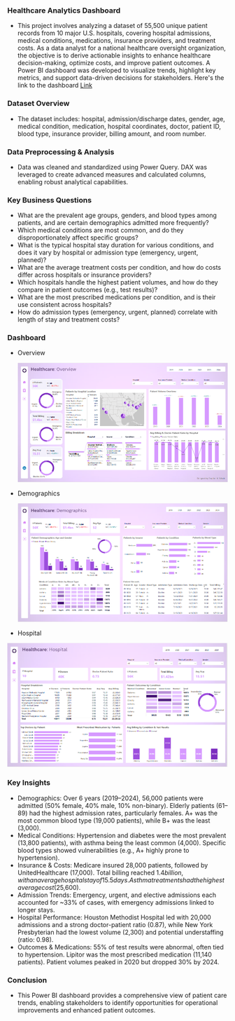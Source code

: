 ### Healthcare Analytics Dashboard
- This project involves analyzing a dataset of 55,500 unique patient records from 10 major U.S. hospitals, covering hospital admissions, medical conditions, medications, insurance providers, and treatment costs. As a data analyst for a national healthcare oversight organization, the objective is to derive actionable insights to enhance healthcare decision-making, optimize costs, and improve patient outcomes. A Power BI dashboard was developed to visualize trends, highlight key metrics, and support data-driven decisions for stakeholders. Here's the link to the dashboard [Link](https://app.powerbi.com/view?r=eyJrIjoiYjJhNmZkZDQtNTU4Zi00MDQ4LTgwOTgtMzNkMTVlMzllNWIwIiwidCI6IjAzNWEyYzY4LTc2YjQtNGViYS1hMTVhLWNiYmNhOTY4NjhjZCJ9)

### Dataset Overview
- The dataset includes: hospital, admission/discharge dates, gender, age, medical condition, medication, hospital coordinates, doctor, patient ID, blood type, insurance provider, billing amount, and room number.

### Data Preprocessing & Analysis
- Data was cleaned and standardized using Power Query. DAX was leveraged to create advanced measures and calculated columns, enabling robust analytical capabilities.

### Key Business Questions  
- What are the prevalent age groups, genders, and blood types among patients, and are certain demographics admitted more frequently?  
- Which medical conditions are most common, and do they disproportionately affect specific groups?  
- What is the typical hospital stay duration for various conditions, and does it vary by hospital or admission type (emergency, urgent, planned)?  
- What are the average treatment costs per condition, and how do costs differ across hospitals or insurance providers?  
- Which hospitals handle the highest patient volumes, and how do they compare in patient outcomes (e.g., test results)?  
- What are the most prescribed medications per condition, and is their use consistent across hospitals?  
- How do admission types (emergency, urgent, planned) correlate with length of stay and treatment costs?

### Dashboard
- Overview

  ![ovw](https://github.com/brenden-DS/Healthcare-Analysis-Dashboard/blob/main/Healthcare%20overview.PNG)

- Demographics

  ![demo](https://github.com/brenden-DS/Healthcare-Analysis-Dashboard/blob/main/Healthcare%20demo.PNG)

- Hospital

![hos](https://github.com/brenden-DS/Healthcare-Analysis-Dashboard/blob/main/Healthcare%20hospital.PNG)

### Key Insights  
- Demographics: Over 6 years (2019–2024), 56,000 patients were admitted (50% female, 40% male, 10% non-binary). Elderly patients (61–89) had the highest admission rates, particularly females. A+ was the most common blood type (19,000 patients), while B+ was the least (3,000).  
- Medical Conditions: Hypertension and diabetes were the most prevalent (13,800 patients), with asthma being the least common (4,000). Specific blood types showed vulnerabilities (e.g., A+ highly prone to hypertension).  
- Insurance & Costs: Medicare insured 28,000 patients, followed by UnitedHealthcare (17,000). Total billing reached $1.4 billion, with an average hospital stay of 15.5 days. Asthma treatments had the highest average cost ($25,600).  
- Admission Trends: Emergency, urgent, and elective admissions each accounted for ~33% of cases, with emergency admissions linked to longer stays.  
- Hospital Performance: Houston Methodist Hospital led with 20,000 admissions and a strong doctor-patient ratio (0.87), while New York Presbyterian had the lowest volume (2,300) and potential understaffing (ratio: 0.98).  
- Outcomes & Medications: 55% of test results were abnormal, often tied to hypertension. Lipitor was the most prescribed medication (11,140 patients). Patient volumes peaked in 2020 but dropped 30% by 2024.

### Conclusion
- This Power BI dashboard provides a comprehensive view of patient care trends, enabling stakeholders to identify opportunities for operational improvements and enhanced patient outcomes.

